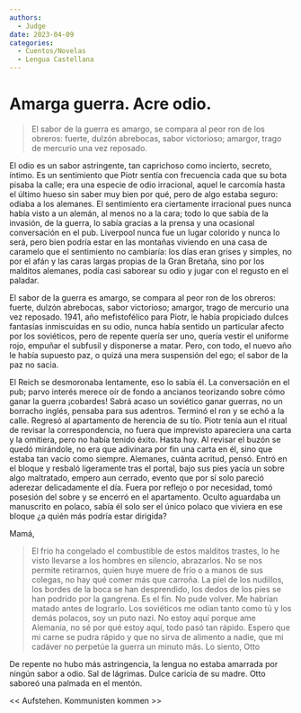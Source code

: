 ```yaml
---
authors:
  - Judge
date: 2023-04-09
categories:
  - Cuentos/Novelas
  - Lengua Castellana
---
```

# Amarga guerra. Acre odio.

> El sabor de la guerra es amargo, se compara al peor ron de los obreros: fuerte, dulzón
abrebocas, sabor victorioso; amargor, trago de mercurio una vez reposado.
<!-- more -->
El odio es un sabor astringente, tan caprichoso como incierto, secreto, íntimo. Es un
sentimiento que Piotr sentía con frecuencia cada que su bota pisaba la calle; era una especie
de odio irracional, aquel le carcomía hasta el último hueso sin saber muy bien por qué, pero
de algo estaba seguro: odiaba a los alemanes. El sentimiento era ciertamente irracional pues
nunca había visto a un alemán, al menos no a la cara; todo lo que sabía de la invasión, de la
guerra, lo sabía gracias a la prensa y una ocasional conversación en el pub. Liverpool nunca
fue un lugar colorido y nunca lo será, pero bien podría estar en las montañas viviendo en una
casa de caramelo que el sentimiento no cambiaría: los días eran grises y simples, no por el
afán y las caras largas propias de la Gran Bretaña, sino por los malditos alemanes, podía casi
saborear su odio y jugar con el regusto en el paladar.


El sabor de la guerra es amargo, se compara al peor ron de los obreros: fuerte, dulzón
abrebocas, sabor victorioso; amargor, trago de mercurio una vez reposado. 1941, año
mefistofélico para Piotr, le había propiciado dulces fantasías inmiscuidas en su odio, nunca
había sentido un particular afecto por los soviéticos, pero de repente quería ser uno, quería
vestir el uniforme rojo, empuñar el subfusil y disponerse a matar. Pero, con todo, el nuevo
año le había supuesto paz, o quizá una mera suspensión del ego; el sabor de la paz no sacia.


El Reich se desmoronaba lentamente, eso lo sabía él.
La conversación en el pub; parvo interés merece oír de fondo a ancianos teorizando sobre
cómo ganar la guerra ¡cobardes! Sabrá acaso un soviético ganar guerras, no un borracho
inglés, pensaba para sus adentros. Terminó el ron y se echó a la calle.
Regresó al apartamento de herencia de su tío. Piotr tenía aun el ritual de revisar la
correspondencia, no fuera que imprevisto apareciera una carta y la omitiera, pero no había
tenido éxito. Hasta hoy. Al revisar el buzón se quedó mirándole, no era que adivinara por fin
una carta en él, sino que estaba tan vacío como siempre. Alemanes, cuánta acritud, pensó.
Entró en el bloque y resbaló ligeramente tras el portal, bajo sus pies yacía un sobre algo
maltratado, empero aun cerrado, evento que por sí solo pareció aderezar delicadamente el día.
Fuera por reflejo o por necesidad, tomó posesión del sobre y se encerró en el apartamento.
Oculto aguardaba un manuscrito en polaco, sabía él solo ser el único polaco que viviera en
ese bloque ¿a quién más podría estar dirigida?


Mamá,


>El frío ha congelado el combustible de estos malditos trastes, lo he visto
llevarse a los hombres en silencio, abrazarlos. No se nos permite retirarnos,
quien huye muere de frío o a manos de sus colegas, no hay qué comer más que
carroña. La piel de los nudillos, los bordes de la boca se han desprendido, los
dedos de los pies se han podrido por la gangrena. Es el fin. No pude volver. Me
habrían matado antes de lograrlo. Los soviéticos me odian tanto como tú y los
demás polacos, soy un puto nazi. No estoy aquí porque ame Alemania, no sé por
qué estoy aquí, todo pasó tan rápido. Espero que mi carne se pudra rápido y que
no sirva de alimento a nadie, que mi cadáver no perpetúe la guerra un minuto
más.
Lo siento,
Otto


De repente no hubo más astringencia, la lengua no estaba amarrada por ningún sabor
a odio. Sal de lágrimas. Dulce caricia de su madre. Otto saboreó una palmada en el
mentón.

<< Aufstehen. Kommunisten kommen >>